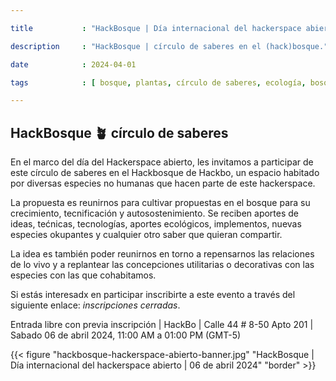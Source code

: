 ```yaml
---

title           : "HackBosque | Día internacional del hackerspace abierto"

description     : "HackBosque | círculo de saberes en el (hack)bosque."

date            : 2024-04-01

tags            : [ bosque, plantas, círculo de saberes, ecología, bosque, día internacional del hackerspace abierto ]

---
```


## HackBosque 🪴 círculo de saberes

En el marco del día del Hackerspace abierto, 
les invitamos a participar de este círculo de saberes 
en el Hackbosque de Hackbo, 
un espacio habitado por diversas especies no humanas 
que hacen parte de este hackerspace. 

La propuesta es reunirnos para cultivar propuestas en el bosque 
para su crecimiento, tecnificación y autosostenimiento. 
Se reciben aportes de ideas, tećnicas, tecnologías, aportes ecológicos,
implementos, nuevas especies okupantes 
y cualquier otro saber que quieran compartir. 

La idea es también poder reunirnos en torno a repensarnos 
las relaciones de lo vivo y a replantear las concepciones utilitarias 
o decorativas con las especies con las que cohabitamos.

Si estás interesadx en participar 
inscribirte a este evento 
a través del siguiente enlace:
_inscripciones cerradas_.

Entrada libre con previa inscripción | HackBo | Calle 44 # 8-50 Apto 201 | Sabado 06 de abril 2024, 11:00 AM a 01:00 PM (GMT-5)

{{< figure "hackbosque-hackerspace-abierto-banner.jpg" "HackBosque | Día internacional del hackerspace abierto | 06 de abril 2024" "border" >}}

